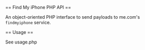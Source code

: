 == Find My iPhone PHP API ==

An object-oriented PHP interface to send payloads to me.com's `findmyiphone` service.

== Usage ==

See usage.php

